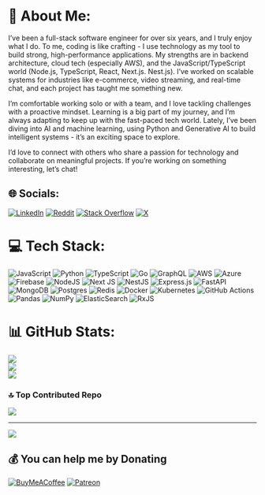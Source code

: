 # 💫 About Me:
I’ve been a full-stack software engineer for over six years, and I truly enjoy what I do. To me, coding is like crafting - I use technology as my tool to build strong, high-performance applications. My strengths are in backend architecture, cloud tech (especially AWS), and the JavaScript/TypeScript world (Node.js, TypeScript, React, Next.js. Nest.js). I’ve worked on scalable systems for industries like e-commerce, video streaming, and real-time chat, and each project has taught me something new.

I’m comfortable working solo or with a team, and I love tackling challenges with a proactive mindset. Learning is a big part of my journey, and I’m always adapting to keep up with the fast-paced tech world. Lately, I’ve been diving into AI and machine learning, using Python and Generative AI to build intelligent systems - it’s an exciting space to explore.

I’d love to connect with others who share a passion for technology and collaborate on meaningful projects. If you’re working on something interesting, let’s chat!


## 🌐 Socials:
[![LinkedIn](https://img.shields.io/badge/LinkedIn-%230077B5.svg?logo=linkedin&logoColor=white)](https://linkedin.com/in/muneebhussainmodi) [![Reddit](https://img.shields.io/badge/Reddit-%23FF4500.svg?logo=Reddit&logoColor=white)](https://reddit.com/user/muneebh1337) [![Stack Overflow](https://img.shields.io/badge/-Stackoverflow-FE7A16?logo=stack-overflow&logoColor=white)](https://stackoverflow.com/users/24045096) [![X](https://img.shields.io/badge/X-black.svg?logo=X&logoColor=white)](https://x.com/themuneebh) 

# 💻 Tech Stack:
![JavaScript](https://img.shields.io/badge/javascript-%23323330.svg?style=for-the-badge&logo=javascript&logoColor=%23F7DF1E) 
![Python](https://img.shields.io/badge/python-3670A0?style=for-the-badge&logo=python&logoColor=ffdd54) 
![TypeScript](https://img.shields.io/badge/typescript-%23007ACC.svg?style=for-the-badge&logo=typescript&logoColor=white) 
![Go](https://img.shields.io/badge/go-%2300ADD8.svg?style=for-the-badge&logo=go&logoColor=white) 
![GraphQL](https://img.shields.io/badge/-GraphQL-E10098?style=for-the-badge&logo=graphql&logoColor=white) 
![AWS](https://img.shields.io/badge/AWS-%23FF9900.svg?style=for-the-badge&logo=amazon-aws&logoColor=white) 
![Azure](https://img.shields.io/badge/azure-%230072C6.svg?style=for-the-badge&logo=microsoftazure&logoColor=white) 
![Firebase](https://img.shields.io/badge/firebase-%23039BE5.svg?style=for-the-badge&logo=firebase) 
![NodeJS](https://img.shields.io/badge/node.js-6DA55F?style=for-the-badge&logo=node.js&logoColor=white) 
![Next JS](https://img.shields.io/badge/Next-black?style=for-the-badge&logo=next.js&logoColor=white) 
![NestJS](https://img.shields.io/badge/nestjs-%23E0234E.svg?style=for-the-badge&logo=nestjs&logoColor=white) 
![Express.js](https://img.shields.io/badge/express.js-%23404d59.svg?style=for-the-badge&logo=express&logoColor=%2361DAFB) 
![FastAPI](https://img.shields.io/badge/FastAPI-005571?style=for-the-badge&logo=fastapi) 
![MongoDB](https://img.shields.io/badge/MongoDB-%234ea94b.svg?style=for-the-badge&logo=mongodb&logoColor=white) 
![Postgres](https://img.shields.io/badge/postgres-%23316192.svg?style=for-the-badge&logo=postgresql&logoColor=white) 
![Redis](https://img.shields.io/badge/redis-%23DD0031.svg?style=for-the-badge&logo=redis&logoColor=white) 
![Docker](https://img.shields.io/badge/docker-%230db7ed.svg?style=for-the-badge&logo=docker&logoColor=white) 
![Kubernetes](https://img.shields.io/badge/kubernetes-%23326ce5.svg?style=for-the-badge&logo=kubernetes&logoColor=white) 
![GitHub Actions](https://img.shields.io/badge/github%20actions-%232671E5.svg?style=for-the-badge&logo=githubactions&logoColor=white) 
![Pandas](https://img.shields.io/badge/pandas-%23150458.svg?style=for-the-badge&logo=pandas&logoColor=white) 
![NumPy](https://img.shields.io/badge/numpy-%23013243.svg?style=for-the-badge&logo=numpy&logoColor=white) 
![ElasticSearch](https://img.shields.io/badge/-ElasticSearch-005571?style=for-the-badge&logo=elasticsearch) 
![RxJS](https://img.shields.io/badge/rxjs-%23B7178C.svg?style=for-the-badge&logo=reactivex&logoColor=white)

# 📊 GitHub Stats:
![](https://github-readme-stats.vercel.app/api?username=muneebhashone&theme=nord&hide_border=false&include_all_commits=true&count_private=true)<br/>
![](https://github-readme-streak-stats.herokuapp.com/?user=muneebhashone&theme=nord&hide_border=false)<br/>
![](https://github-readme-stats.vercel.app/api/top-langs/?username=muneebhashone&theme=nord&hide_border=false&include_all_commits=true&count_private=true&layout=compact)

### 🔝 Top Contributed Repo
![](https://github-contributor-stats.vercel.app/api?username=muneebhashone&limit=5&theme=dark&combine_all_yearly_contributions=true)

---
[![](https://visitcount.itsvg.in/api?id=muneebhashone&icon=2&color=1)](https://visitcount.itsvg.in)

  ## 💰 You can help me by Donating
  [![BuyMeACoffee](https://img.shields.io/badge/Buy%20Me%20a%20Coffee-ffdd00?style=for-the-badge&logo=buy-me-a-coffee&logoColor=black)](https://buymeacoffee.com/themuneebh) [![Patreon](https://img.shields.io/badge/Patreon-F96854?style=for-the-badge&logo=patreon&logoColor=white)](https://patreon.com/themuneebh) 

  
<!-- Proudly created with GPRM ( https://gprm.itsvg.in ) -->

